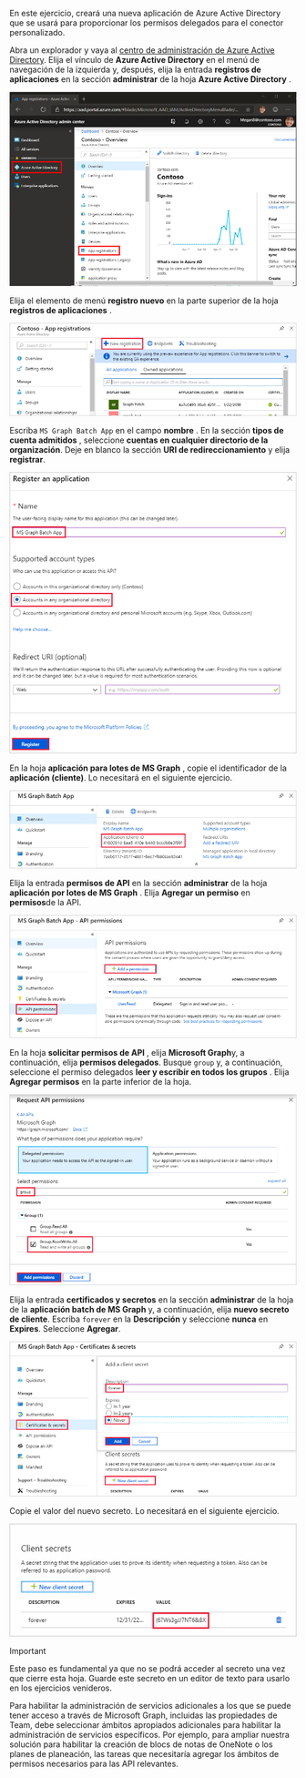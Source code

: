 <!-- markdownlint-disable MD002 MD041 -->

En este ejercicio, creará una nueva aplicación de Azure Active Directory que se usará para proporcionar los permisos delegados para el conector personalizado.

Abra un explorador y vaya al [centro de administración de Azure Active Directory](https://aad.portal.azure.com). Elija el vínculo de **Azure Active Directory** en el menú de navegación de la izquierda y, después, elija la entrada **registros de aplicaciones** en la sección **administrar** de la hoja **Azure Active Directory** .

![Captura de pantalla de la hoja de Azure Active Directory en el centro de administración de Azure Active Directory](./images/app-registrations.png)

Elija el elemento de menú **registro nuevo** en la parte superior de la hoja **registros de aplicaciones** .

![Captura de pantalla de la hoja registros de aplicaciones en el centro de administración de Azure Active Directory](./images/new-registration.png)

Escriba `MS Graph Batch App` en el campo **nombre** . En la sección **tipos de cuenta admitidos** , seleccione **cuentas en cualquier directorio de la organización**. Deje en blanco la sección **URI de redireccionamiento** y elija **registrar**.

![Captura de pantalla de la hoja de registro de aplicaciones en el centro de administración de Azure Active Directory](./images/register-an-app.png)

En la hoja **aplicación para lotes de MS Graph** , copie el identificador de la **aplicación (cliente)**. Lo necesitará en el siguiente ejercicio.

![Captura de pantalla de la página de aplicación registrada](./images/app-id.png)

Elija la entrada **permisos de API** en la sección **administrar** de la hoja **aplicación por lotes de MS Graph** . Elija **Agregar un permiso** en **permisos**de la API.

![Captura de pantalla de la hoja de permisos de la API](./images/api-permissions.png)

En la hoja **solicitar permisos de API** , elija **Microsoft Graph**y, a continuación, elija **permisos delegados**. Busque `group` y, a continuación, seleccione el permiso delegados **leer y escribir en todos los grupos** . Elija **Agregar permisos** en la parte inferior de la hoja.

 ![Captura de pantalla de la hoja de permisos de la API de solicitud](./images/select-permissions.png)

Elija la entrada **certificados y secretos** en la sección **administrar** de la hoja de la **aplicación batch de MS Graph** y, a continuación, elija **nuevo secreto de cliente**. Escriba `forever` en la **Descripción** y seleccione **nunca** en **Expires**. Seleccione **Agregar**.

![Captura de pantalla del módulo de certificados y secretos](./images/create-client-secret.png)

Copie el valor del nuevo secreto. Lo necesitará en el siguiente ejercicio.

![Captura de pantalla del nuevo secreto de cliente](./images/copy-client-secret.png)

> [!IMPORTANT]
> Este paso es fundamental ya que no se podrá acceder al secreto una vez que cierre esta hoja. Guarde este secreto en un editor de texto para usarlo en los ejercicios venideros.

Para habilitar la administración de servicios adicionales a los que se puede tener acceso a través de Microsoft Graph, incluidas las propiedades de Team, debe seleccionar ámbitos apropiados adicionales para habilitar la administración de servicios específicos. Por ejemplo, para ampliar nuestra solución para habilitar la creación de blocs de notas de OneNote o los planes de planeación, las tareas que necesitaría agregar los ámbitos de permisos necesarios para las API relevantes.
